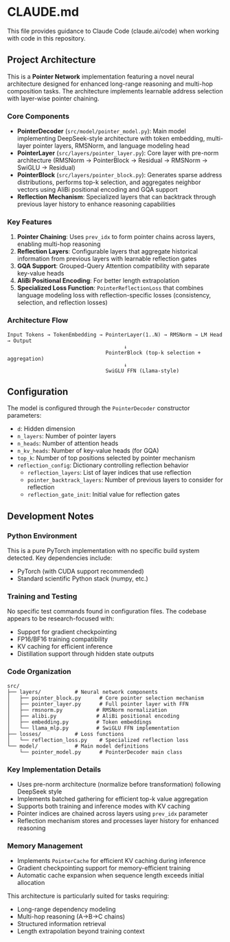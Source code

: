 # CLAUDE.md

This file provides guidance to Claude Code (claude.ai/code) when working with code in this repository.

## Project Architecture

This is a **Pointer Network** implementation featuring a novel neural architecture designed for enhanced long-range reasoning and multi-hop composition tasks. The architecture implements learnable address selection with layer-wise pointer chaining.

### Core Components

- **PointerDecoder** (`src/model/pointer_model.py`): Main model implementing DeepSeek-style architecture with token embedding, multi-layer pointer layers, RMSNorm, and language modeling head
- **PointerLayer** (`src/layers/pointer_layer.py`): Core layer with pre-norm architecture (RMSNorm → PointerBlock → Residual → RMSNorm → SwiGLU → Residual)
- **PointerBlock** (`src/layers/pointer_block.py`): Generates sparse address distributions, performs top-k selection, and aggregates neighbor vectors using AliBi positional encoding and GQA support
- **Reflection Mechanism**: Specialized layers that can backtrack through previous layer history to enhance reasoning capabilities

### Key Features

1. **Pointer Chaining**: Uses `prev_idx` to form pointer chains across layers, enabling multi-hop reasoning
2. **Reflection Layers**: Configurable layers that aggregate historical information from previous layers with learnable reflection gates
3. **GQA Support**: Grouped-Query Attention compatibility with separate key-value heads
4. **AliBi Positional Encoding**: For better length extrapolation
5. **Specialized Loss Function**: `PointerReflectionLoss` that combines language modeling loss with reflection-specific losses (consistency, selection, and reflection losses)

### Architecture Flow

```
Input Tokens → TokenEmbedding → PointerLayer(1..N) → RMSNorm → LM Head → Output
                                      ↓
                                PointerBlock (top-k selection + aggregation)
                                      ↓
                                SwiGLU FFN (Llama-style)
```

## Configuration

The model is configured through the `PointerDecoder` constructor parameters:

- `d`: Hidden dimension
- `n_layers`: Number of pointer layers
- `n_heads`: Number of attention heads
- `n_kv_heads`: Number of key-value heads (for GQA)
- `top_k`: Number of top positions selected by pointer mechanism
- `reflection_config`: Dictionary controlling reflection behavior
  - `reflection_layers`: List of layer indices that use reflection
  - `pointer_backtrack_layers`: Number of previous layers to consider for reflection
  - `reflection_gate_init`: Initial value for reflection gates

## Development Notes

### Python Environment
This is a pure PyTorch implementation with no specific build system detected. Key dependencies include:
- PyTorch (with CUDA support recommended)
- Standard scientific Python stack (numpy, etc.)

### Training and Testing
No specific test commands found in configuration files. The codebase appears to be research-focused with:
- Support for gradient checkpointing
- FP16/BF16 training compatibility
- KV caching for efficient inference
- Distillation support through hidden state outputs

### Code Organization
```
src/
├── layers/           # Neural network components
│   ├── pointer_block.py      # Core pointer selection mechanism
│   ├── pointer_layer.py      # Full pointer layer with FFN
│   ├── rmsnorm.py           # RMSNorm normalization
│   ├── alibi.py             # AliBi positional encoding
│   ├── embedding.py         # Token embeddings
│   └── llama_mlp.py         # SwiGLU FFN implementation
├── losses/           # Loss functions
│   └── reflection_loss.py    # Specialized reflection loss
└── model/            # Main model definitions
    └── pointer_model.py      # PointerDecoder main class
```

### Key Implementation Details

- Uses pre-norm architecture (normalize before transformation) following DeepSeek style
- Implements batched gathering for efficient top-k value aggregation
- Supports both training and inference modes with KV caching
- Pointer indices are chained across layers using `prev_idx` parameter
- Reflection mechanism stores and processes layer history for enhanced reasoning

### Memory Management
- Implements `PointerCache` for efficient KV caching during inference
- Gradient checkpointing support for memory-efficient training
- Automatic cache expansion when sequence length exceeds initial allocation

This architecture is particularly suited for tasks requiring:
- Long-range dependency modeling
- Multi-hop reasoning (A→B→C chains)
- Structured information retrieval
- Length extrapolation beyond training context